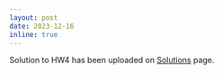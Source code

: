 ```yaml
---
layout: post
date: 2023-12-16
inline: true
---
```


Solution to HW4 has been uploaded on [Solutions](/solutions/) page.
